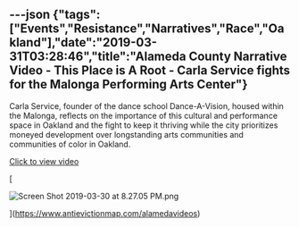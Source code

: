 ---json
{"tags":["Events","Resistance","Narratives","Race","Oakland"],"date":"2019-03-31T03:28:46","title":"Alameda County Narrative Video - This Place is A Root - Carla Service fights for the Malonga Performing Arts Center"}
---

Carla Service, founder of the dance school Dance-A-Vision, housed within the Malonga, reflects on the importance of this cultural and performance space in Oakland and the fight to keep it thriving while the city prioritizes moneyed development over longstanding arts communities and communities of color in Oakland.

[Click to view video](https://www.antievictionmap.com/alamedavideos)

[

![Screen Shot 2019-03-30 at 8.27.05 PM.png](/assets/uploads/Screen+Shot+2019-03-30+at+8.27.05+PM.png)

](https://www.antievictionmap.com/alamedavideos)